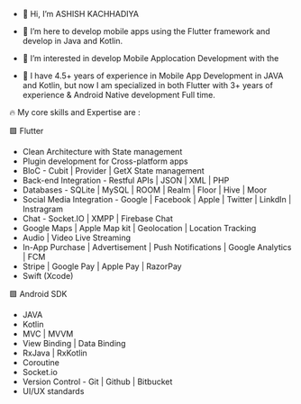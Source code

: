 - 👋 Hi, I’m ASHISH KACHHADIYA
- 🌱 I’m here to develop mobile apps using the Flutter framework and develop in Java and Kotlin.

- 👀 I’m interested in develop Mobile Applocation Development with the 

- 💞️ I have 4.5+ years of experience in Mobile App Development in JAVA and Kotlin, but now I am specialized in both Flutter with 3+ years of experience & Android Native development Full time.



🔥 My core skills and Expertise are :

🟩 Flutter
- Clean Architecture with State management
- Plugin development for Cross-platform apps
- BloC - Cubit | Provider | GetX State management
- Back-end Integration - Restful APIs | JSON | XML | PHP
- Databases - SQLite | MySQL | ROOM | Realm | Floor | Hive | Moor
- Social Media Integration - Google | Facebook | Apple | Twitter | LinkdIn | Instragram
- Chat - Socket.IO | XMPP | Firebase Chat
- Google Maps | Apple Map kit | Geolocation | Location Tracking
- Audio | Video Live Streaming
- In-App Purchase | Advertisement | Push Notifications | Google Analytics | FCM
- Stripe | Google Pay | Apple Pay | RazorPay
- Swift (Xcode)

🟩 Android SDK
- JAVA
- Kotlin
- MVC | MVVM
- View Binding | Data Binding
- RxJava | RxKotlin
- Coroutine
- Socket.io
- Version Control - Git | Github | Bitbucket
- UI/UX standards


<!---
ashish-kachhadiya/ashish-kachhadiya is a ✨ special ✨ repository because its `README.md` (this file) appears on your GitHub profile.
You can click the Preview link to take a look at your changes.
--->
